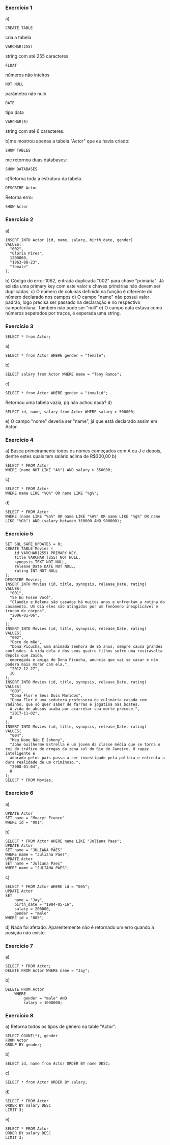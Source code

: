 ### Exercício 1
a) 
```
CREATE TABLE
```
cria a tabela
```
VARCHAR(255)
```
string com até 255 caracteres
```
FLOAT
```
números não inteiros
```
NOT NULL
```
parâmetro não nulo
```
DATE
```
tipo data
```
VARCHAR(6)
```
string com até 6 caracteres.

b)me mostrou apenas a tabela "Actor" que eu havia criado:
```
SHOW TABLES 
```
me retornou duas databases:
```
SHOW DATABASES 
```

c)Retorna toda a estrutura da tabela.
```
DESCRIBE Actor 
```
Retorna erro:
```
SHOW Actor 
```

### Exercício 2

a)
```
INSERT INTO Actor (id, name, salary, birth_date, gender)
VALUES(
  "002", 
  "Glória Pires",
  1200000,
  "1963-08-23", 
  "female"
);
```
b) Código do erro: 1062, entrada duplicada "002" para chave "primária". Já existia uma primary key com este valor 
e chaves primárias não devem ser duplicadas. 
c) O número de colunas definido na função é diferente do número declarado nos campos
d) O campo "name" não possui valor padrão, logo precisa ser passado na declaração e no respectivo campo/coluna.
Também não pode ser "null"
e) O campo data estava como números separados por traços, é esperada uma string.

### Exercício 3
```
SELECT * from Actor;
```
a) 
```
SELECT * from Actor WHERE gender = "female";
```
b) 
```
SELECT salary from Actor WHERE name = "Tony Ramos";
```
c) 
```
SELECT * from Actor WHERE gender = "invalid";
```
Retornou uma tabela vazia, pq não achou nada?
d) 
```
SELECT id, name, salary from Actor WHERE salary > 500000;
```
e) O campo "nome" deveria ser "name", já que está declarado assim em Actor.

### Exercício 4 
a) Busca primeiramente todos os nomes começados com A ou J e depois, dentre estes quais tem salário acima de R$300,00
b) 
```
SELECT * FROM Actor
WHERE (name NOT LIKE "A%") AND salary > 350000;
```
c)
```
SELECT * FROM Actor
WHERE name LIKE "%G%" OR name LIKE "%g%";
```
d) 
```
SELECT * FROM Actor
WHERE (name LIKE "%a%" OR name LIKE "%A%" OR name LIKE "%g%" OR name LIKE "%G%") AND (salary between 350000 AND 900000);
```

### Exercício 5
```
SET SQL_SAFE_UPDATES = 0;
CREATE TABLE Movies (
    id VARCHAR(255) PRIMARY KEY,
    title VARCHAR (255) NOT NULL,
    synopsis TEXT NOT NULL,
    release_Date DATE NOT NULL,
	rating INT NOT NULL
);
DESCRIBE Movies;
INSERT INTO Movies (id, title, synopsis, release_Date, rating)
VALUES(
  "001",
  "Se Eu Fosse Você",
  "Cláudio e Helena são casados há muitos anos e enfrentam a rotina do casamento. Um dia eles são atingidos por um fenômeno inexplicável e trocam de corpos",
  "2006-01-06", 
  7
);
INSERT INTO Movies (id, title, synopsis, release_Date, rating)
VALUES(
  "002",
  "Doce de mãe",
  "Dona Picucha, uma animada senhora de 85 anos, sempre causa grandes confusões. A vida dela e dos seus quatro filhos sofre uma reviravolta depois que Zaida, 
  empregada e amiga de Dona Picucha, anuncia que vai se casar e não poderá mais morar com ela.",
  "2012-12-27", 
  10
);
INSERT INTO Movies (id, title, synopsis, release_Date, rating)
VALUES(
  "003",
  "Dona Flor e Seus Dois Maridos",
  "Dona Flor é uma sedutora professora de culinária casada com Vadinho, que só quer saber de farras e jogatina nas boates. 
  A vida de abusos acaba por acarretar sua morte precoce.",
  "2017-11-02", 
  8
);
INSERT INTO Movies (id, title, synopsis, release_Date, rating)
VALUES(
  "004",
  "Meu Nome Não É Johnny",
  "João Guilherme Estrella é um jovem da classe média que se torna o rei do tráfico de drogas da zona sul do Rio de Janeiro. O rapaz inteligente e 
  adorado pelos pais passa a ser investigado pela polícia e enfrenta a dura realidade de um criminoso.",
  "2008-01-04", 
  8
);
SELECT * FROM Movies;
```

### Exercício 6
a)
```
UPDATE Actor
SET name = "Moacyr Franco"
WHERE id = "001";
```
b)
```
SELECT * FROM Actor WHERE name LIKE "Juliana Paes";
UPDATE Actor
SET name = "JULIANA PÃES"
WHERE name = "Juliana Paes";
UPDATE Actor
SET name = "Juliana Paes"
WHERE name = "JULIANA PÃES";
```
c)
```
SELECT * FROM Actor WHERE id = "005";
UPDATE Actor
SET 
	name = "Jay",
	birth_date = "1984-05-16",
    salary = 200000,
    gender = "male"
WHERE id = "005";
```
d) Nada foi afetado. Aparentemente não é retornado um erro quando a posição não existe.

### Exercício 7
a)
```
SELECT * FROM Actor;
DELETE FROM Actor WHERE name = "Jay";
```
b)
```
DELETE FROM Actor 
	WHERE 
		gender = "male" AND 
        salary > 1000000;
```

### Exercício 8
a) Retorna todos os tipos de gênero na table "Actor".
```
SELECT COUNT(*), gender
FROM Actor
GROUP BY gender;
```
b)
```
SELECT id, name from Actor ORDER BY name DESC;
```
c)
```
SELECT * from Actor ORDER BY salary;
```
d)
```
SELECT * FROM Actor
ORDER BY salary DESC
LIMIT 3;
```
e)
```
SELECT * FROM Actor
ORDER BY salary DESC
LIMIT 3;
```